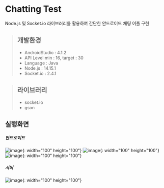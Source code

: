 # Chatting Test
Node.js 및 Socket.io 라이브러리를 활용하여 간단한 안드로이드 채팅 어플 구현

>## 개발환경
><ul>
>  <li>AndroidStudio : 4.1.2</li>
>  <li>API Level min : 16, target : 30</li>
>  <li>Language : Java</li>
>  <li>Node.js : 14.15.1</li>
>  <li>Socket.io : 2.4.1</li>
></ul>

>## 라이브러리
><ul>
>  <li>socket.io</li>
>  <li>gson</li>
></ul>

## 실행화면

##### 안드로이드
![image](https://user-images.githubusercontent.com/42796952/118264101-2887b600-b4f2-11eb-8b00-9b5256507749.png){: width="100" height="100"}
![image](https://user-images.githubusercontent.com/42796952/118264118-2de50080-b4f2-11eb-885e-7567584b4918.png){: width="100" height="100"}
![image](https://user-images.githubusercontent.com/42796952/118264166-405f3a00-b4f2-11eb-9927-ce6e77d77826.png){: width="100" height="100"}
##### 서버
![image](https://user-images.githubusercontent.com/42796952/118264223-5967eb00-b4f2-11eb-8566-1edbef50481e.png){: width="100" height="100"}
